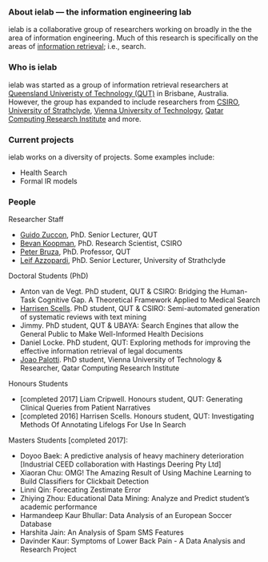 ### About ielab &mdash; the information engineering lab
ielab is a collaborative group of researchers working on broadly in the the area of information engineering. Much of this research is specifically on the areas of [information retrieval](https://en.wikipedia.org/wiki/Information_retrieval); i.e., search.

### Who is ielab
ielab was started as a group of information retrieval researchers at [Queensland Univeristy of Technology (QUT)](http://www.qut.edu.au) in Brisbane, Australia. However, the group has expanded to include researchers from [CSIRO](http://csiro.au), [University of Strathclyde](https://www.strath.ac.uk/), [Vienna University of Technology](https://www.tuwien.ac.at/en/), [Qatar Computing Research Institute](http://www.qcri.com) and more.

### Current projects
ielab works on a diversity of projects. Some examples include:
* Health Search
* Formal IR models

### People

Researcher Staff
* [Guido Zuccon](http://zuccon.net), PhD. Senior Lecturer, QUT
* [Bevan Koopman](http://koopman.id.au), PhD. Research Scientist, CSIRO
* [Peter Bruza](http://staff.qut.edu.au/staff/bruza/), PhD. Professor, QUT
* [Leif Azzopardi](http://www.dcs.gla.ac.uk/~leif/), PhD. Senior Lecturer, University of Strathclyde


Doctoral Students (PhD)
* Anton van de Vegt. PhD student, QUT & CSIRO: Bridging the Human-Task Cognitive Gap. A Theoretical Framework Applied to Medical Search
* [Harrisen Scells](http://scells.me). PhD student, QUT & CSIRO: Semi-automated generation of systematic reviews with text mining
* Jimmy. PhD student, QUT & UBAYA: Search Engines that allow the General Public to Make Well-Informed Health Decisions
* Daniel Locke. PhD student, QUT: Exploring methods for improving the effective information retrieval of legal documents
* [Joao Palotti](http://joaopalotti.com/). PhD student, Vienna University of Technology & Researcher, Qatar Computing Research Institute

Honours Students
* [completed 2017] Liam Cripwell. Honours student, QUT: Generating Clinical Queries from Patient Narratives
* [completed 2016] Harrisen Scells. Honours student, QUT: Investigating Methods Of Annotating Lifelogs For Use In Search

Masters Students
[completed 2017]:
* Doyoo Baek: A predictive analysis of heavy machinery deterioration [Industrial CEED collaboration with Hastings Deering Pty Ltd]
* Xiaoran Chu: OMG! The Amazing Result of Using Machine Learning to Build Classifiers for Clickbait Detection
* Linni Qin: Forecating Zestimate Error
* Zhiying Zhou: Educational Data Mining: Analyze and Predict student’s academic performance
* Harmandeep Kaur Bhullar: Data Analysis of an European Soccer Database
* Harshita Jain: An Analysis of Spam SMS Features
* Davinder Kaur: Symptoms of Lower Back Pain - A Data Analysis and Research Project
